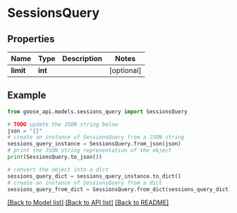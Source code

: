 # SessionsQuery


## Properties

Name | Type | Description | Notes
------------ | ------------- | ------------- | -------------
**limit** | **int** |  | [optional] 

## Example

```python
from goose_api.models.sessions_query import SessionsQuery

# TODO update the JSON string below
json = "{}"
# create an instance of SessionsQuery from a JSON string
sessions_query_instance = SessionsQuery.from_json(json)
# print the JSON string representation of the object
print(SessionsQuery.to_json())

# convert the object into a dict
sessions_query_dict = sessions_query_instance.to_dict()
# create an instance of SessionsQuery from a dict
sessions_query_from_dict = SessionsQuery.from_dict(sessions_query_dict)
```
[[Back to Model list]](../README.md#documentation-for-models) [[Back to API list]](../README.md#documentation-for-api-endpoints) [[Back to README]](../README.md)


